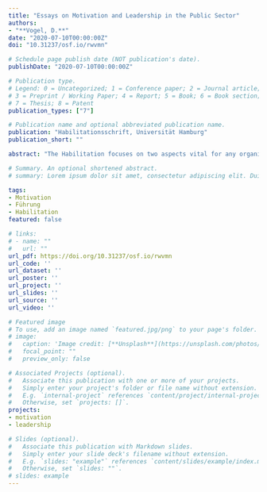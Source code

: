 ```yaml
---
title: "Essays on Motivation and Leadership in the Public Sector"
authors:
- "**Vogel, D.**"
date: "2020-07-10T00:00:00Z"
doi: "10.31237/osf.io/rwvmn"

# Schedule page publish date (NOT publication's date).
publishDate: "2020-07-10T00:00:00Z"

# Publication type.
# Legend: 0 = Uncategorized; 1 = Conference paper; 2 = Journal article;
# 3 = Preprint / Working Paper; 4 = Report; 5 = Book; 6 = Book section;
# 7 = Thesis; 8 = Patent
publication_types: ["7"]

# Publication name and optional abbreviated publication name.
publication: "Habilitationsschrift, Universität Hamburg"
publication_short: ""

abstract: "The Habilitation focuses on two aspects vital for any organization: the motivation of its members and the leadership behavior of those responsible for supervising others. The two concepts - motivation and leadership - are studied in a specific type of organizations: public administrations. Both concepts have received increasing attention in recent years, but the literature still offers more questions than answers."

# Summary. An optional shortened abstract.
# summary: Lorem ipsum dolor sit amet, consectetur adipiscing elit. Duis posuere tellus ac convallis placerat. Proin tincidunt magna sed ex sollicitudin condimentum.

tags:
- Motivation
- Führung
- Habilitation
featured: false

# links:
# - name: ""
#   url: ""
url_pdf: https://doi.org/10.31237/osf.io/rwvmn
url_code: ''
url_dataset: ''
url_poster: ''
url_project: ''
url_slides: ''
url_source: ''
url_video: ''

# Featured image
# To use, add an image named `featured.jpg/png` to your page's folder. 
# image:
#   caption: 'Image credit: [**Unsplash**](https://unsplash.com/photos/jdD8gXaTZsc)'
#   focal_point: ""
#   preview_only: false

# Associated Projects (optional).
#   Associate this publication with one or more of your projects.
#   Simply enter your project's folder or file name without extension.
#   E.g. `internal-project` references `content/project/internal-project/index.md`.
#   Otherwise, set `projects: []`.
projects:
- motivation
- leadership

# Slides (optional).
#   Associate this publication with Markdown slides.
#   Simply enter your slide deck's filename without extension.
#   E.g. `slides: "example"` references `content/slides/example/index.md`.
#   Otherwise, set `slides: ""`.
# slides: example
---
```



